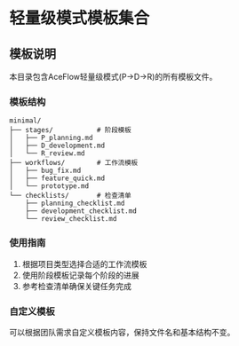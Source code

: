 # 轻量级模式模板集合

## 模板说明
本目录包含AceFlow轻量级模式(P→D→R)的所有模板文件。

### 模板结构
```
minimal/
├── stages/           # 阶段模板
│   ├── P_planning.md
│   ├── D_development.md
│   └── R_review.md
├── workflows/        # 工作流模板
│   ├── bug_fix.md
│   ├── feature_quick.md
│   └── prototype.md
└── checklists/       # 检查清单
    ├── planning_checklist.md
    ├── development_checklist.md
    └── review_checklist.md
```

### 使用指南
1. 根据项目类型选择合适的工作流模板
2. 使用阶段模板记录每个阶段的进展
3. 参考检查清单确保关键任务完成

### 自定义模板
可以根据团队需求自定义模板内容，保持文件名和基本结构不变。